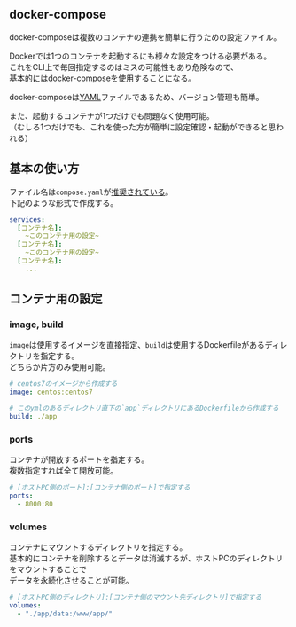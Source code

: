 ## docker-compose
docker-composeは複数のコンテナの連携を簡単に行うための設定ファイル。

Dockerでは1つのコンテナを起動するにも様々な設定をつける必要がある。  
これをCLI上で毎回指定するのはミスの可能性もあり危険なので、  
基本的にはdocker-composeを使用することになる。  

docker-composeは[YAML](/Serialization/YAML.md)ファイルであるため、バージョン管理も簡単。

また、起動するコンテナが1つだけでも問題なく使用可能。  
（むしろ1つだけでも、これを使った方が簡単に設定確認・起動ができると思われる）

## 基本の使い方
ファイル名は`compose.yaml`が[推奨されている](https://docs.docker.com/compose/compose-application-model/)。  
下記のような形式で作成する。
```yml
services:
  [コンテナ名]:
    ~このコンテナ用の設定~
  [コンテナ名]:
    ~このコンテナ用の設定~
  [コンテナ名]:
    ...
```

## コンテナ用の設定
### image, build
`image`は使用するイメージを直接指定、`build`は使用するDockerfileがあるディレクトリを指定する。  
どちらか片方のみ使用可能。
```yml
# centos7のイメージから作成する
image: centos:centos7

# このymlのあるディレクトリ直下の`app`ディレクトリにあるDockerfileから作成する
build: ./app
```

### ports
コンテナが開放するポートを指定する。  
複数指定すれば全て開放可能。
```yml
# [ホストPC側のポート]:[コンテナ側のポート]で指定する
ports:
  - 8000:80
```

### volumes
コンテナにマウントするディレクトリを指定する。  
基本的にコンテナを削除するとデータは消滅するが、ホストPCのディレクトリをマウントすることで  
データを永続化させることが可能。
```yml
# [ホストPC側のディレクトリ]:[コンテナ側のマウント先ディレクトリ]で指定する
volumes:
  - "./app/data:/www/app/"
```